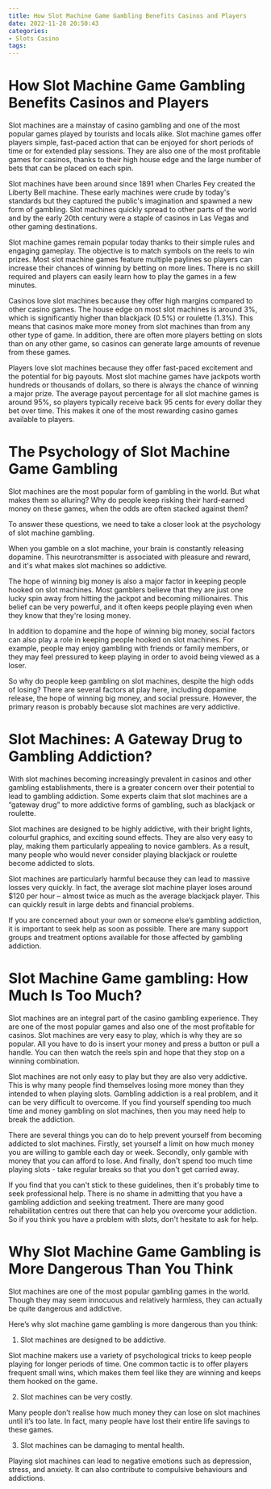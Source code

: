 ```yaml
---
title: How Slot Machine Game Gambling Benefits Casinos and Players
date: 2022-11-28 20:50:43
categories:
- Slots Casino
tags:
---
```



#  How Slot Machine Game Gambling Benefits Casinos and Players

Slot machines are a mainstay of casino gambling and one of the most popular games played by tourists and locals alike. Slot machine games offer players simple, fast-paced action that can be enjoyed for short periods of time or for extended play sessions. They are also one of the most profitable games for casinos, thanks to their high house edge and the large number of bets that can be placed on each spin.

Slot machines have been around since 1891 when Charles Fey created the Liberty Bell machine. These early machines were crude by today's standards but they captured the public's imagination and spawned a new form of gambling. Slot machines quickly spread to other parts of the world and by the early 20th century were a staple of casinos in Las Vegas and other gaming destinations.

Slot machine games remain popular today thanks to their simple rules and engaging gameplay. The objective is to match symbols on the reels to win prizes. Most slot machine games feature multiple paylines so players can increase their chances of winning by betting on more lines. There is no skill required and players can easily learn how to play the games in a few minutes.

Casinos love slot machines because they offer high margins compared to other casino games. The house edge on most slot machines is around 3%, which is significantly higher than blackjack (0.5%) or roulette (1.3%). This means that casinos make more money from slot machines than from any other type of game. In addition, there are often more players betting on slots than on any other game, so casinos can generate large amounts of revenue from these games.

Players love slot machines because they offer fast-paced excitement and the potential for big payouts. Most slot machine games have jackpots worth hundreds or thousands of dollars, so there is always the chance of winning a major prize. The average payout percentage for all slot machine games is around 95%, so players typically receive back 95 cents for every dollar they bet over time. This makes it one of the most rewarding casino games available to players.

#  The Psychology of Slot Machine Game Gambling

Slot machines are the most popular form of gambling in the world. But what makes them so alluring? Why do people keep risking their hard-earned money on these games, when the odds are often stacked against them?

To answer these questions, we need to take a closer look at the psychology of slot machine gambling.

When you gamble on a slot machine, your brain is constantly releasing dopamine. This neurotransmitter is associated with pleasure and reward, and it's what makes slot machines so addictive.

The hope of winning big money is also a major factor in keeping people hooked on slot machines. Most gamblers believe that they are just one lucky spin away from hitting the jackpot and becoming millionaires. This belief can be very powerful, and it often keeps people playing even when they know that they're losing money.

In addition to dopamine and the hope of winning big money, social factors can also play a role in keeping people hooked on slot machines. For example, people may enjoy gambling with friends or family members, or they may feel pressured to keep playing in order to avoid being viewed as a loser.

So why do people keep gambling on slot machines, despite the high odds of losing? There are several factors at play here, including dopamine release, the hope of winning big money, and social pressure. However, the primary reason is probably because slot machines are very addictive.

#  Slot Machines: A Gateway Drug to Gambling Addiction?

With slot machines becoming increasingly prevalent in casinos and other gambling establishments, there is a greater concern over their potential to lead to gambling addiction. Some experts claim that slot machines are a “gateway drug” to more addictive forms of gambling, such as blackjack or roulette.

Slot machines are designed to be highly addictive, with their bright lights, colourful graphics, and exciting sound effects. They are also very easy to play, making them particularly appealing to novice gamblers. As a result, many people who would never consider playing blackjack or roulette become addicted to slots.

Slot machines are particularly harmful because they can lead to massive losses very quickly. In fact, the average slot machine player loses around $120 per hour – almost twice as much as the average blackjack player. This can quickly result in large debts and financial problems.

If you are concerned about your own or someone else’s gambling addiction, it is important to seek help as soon as possible. There are many support groups and treatment options available for those affected by gambling addiction.

#  Slot Machine Game gambling: How Much Is Too Much?

Slot machines are an integral part of the casino gambling experience. They are one of the most popular games and also one of the most profitable for casinos. Slot machines are very easy to play, which is why they are so popular. All you have to do is insert your money and press a button or pull a handle. You can then watch the reels spin and hope that they stop on a winning combination.

Slot machines are not only easy to play but they are also very addictive. This is why many people find themselves losing more money than they intended to when playing slots. Gambling addiction is a real problem, and it can be very difficult to overcome. If you find yourself spending too much time and money gambling on slot machines, then you may need help to break the addiction.

There are several things you can do to help prevent yourself from becoming addicted to slot machines. Firstly, set yourself a limit on how much money you are willing to gamble each day or week. Secondly, only gamble with money that you can afford to lose. And finally, don't spend too much time playing slots - take regular breaks so that you don't get carried away.

If you find that you can't stick to these guidelines, then it's probably time to seek professional help. There is no shame in admitting that you have a gambling addiction and seeking treatment. There are many good rehabilitation centres out there that can help you overcome your addiction. So if you think you have a problem with slots, don't hesitate to ask for help.

#  Why Slot Machine Game Gambling is More Dangerous Than You Think

Slot machines are one of the most popular gambling games in the world. Though they may seem innocuous and relatively harmless, they can actually be quite dangerous and addictive.

Here’s why slot machine game gambling is more dangerous than you think:

1. Slot machines are designed to be addictive.

Slot machine makers use a variety of psychological tricks to keep people playing for longer periods of time. One common tactic is to offer players frequent small wins, which makes them feel like they are winning and keeps them hooked on the game.

2. Slot machines can be very costly.

Many people don’t realise how much money they can lose on slot machines until it’s too late. In fact, many people have lost their entire life savings to these games.

3. Slot machines can be damaging to mental health.

Playing slot machines can lead to negative emotions such as depression, stress, and anxiety. It can also contribute to compulsive behaviours and addictions.